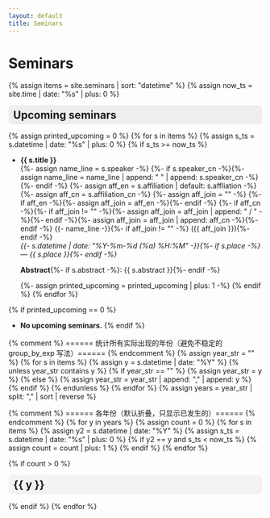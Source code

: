 ```yaml
---
layout: default
title: Seminars
---
```


# Seminars

{% assign items = site.seminars | sort: "datetime" %}
{% assign now_ts = site.time | date: "%s" | plus: 0 %}

<!-- ===== Upcoming（默认展开） ===== -->
<details class="seminar-section" id="upcoming" open markdown="1">
  <summary>
    <h2 style="display:inline; margin:0;">Upcoming seminars</h2>
  </summary>

{% assign printed_upcoming = 0 %}
{% for s in items %}
  {% assign s_ts = s.datetime | date: "%s" | plus: 0 %}
  {% if s_ts >= now_ts %}

* **{{ s.title }}**<br>
  {%- assign name_line = s.speaker -%}
  {%- if s.speaker_cn -%}{%- assign name_line = name_line | append: " " | append: s.speaker_cn -%}{%- endif -%} 
  {%- assign aff_en = s.affiliation | default: s.affliation -%}
  {%- assign aff_cn = s.affiliation_cn -%}
  {%- assign aff_join = "" -%}
  {%- if aff_en -%}{%- assign aff_join = aff_en -%}{%- endif -%}
  {%- if aff_cn -%}{%- if aff_join != "" -%}{%- assign aff_join = aff_join | append: " / " -%}{%- endif -%}{%- assign aff_join = aff_join | append: aff_cn -%}{%- endif -%}
  {{- name_line -}}{%- if aff_join != "" -%}&nbsp;({{ aff_join }}){%- endif -%}  <br>
  _{{- s.datetime | date: "%Y-%m-%d (%a) %H:%M" -}}{%- if s.place -%} — {{ s.place }}{%- endif -%}_

  **Abstract**{%- if s.abstract -%}: {{ s.abstract }}{%- endif -%}

  {%- assign printed_upcoming = printed_upcoming | plus: 1 -%}
  {% endif %}
{% endfor %}

{% if printed_upcoming == 0 %}
* **No upcoming seminars.**
{% endif %}
</details>

{% comment %}
  ====== 统计所有实际出现的年份（避免不稳定的 group_by_exp 写法）======
{% endcomment %}
{% assign year_str = "" %}
{% for s in items %}
  {% assign y = s.datetime | date: "%Y" %}
  {% unless year_str contains y %}
    {% if year_str == "" %}
      {% assign year_str = y %}
    {% else %}
      {% assign year_str = year_str | append: "," | append: y %}
    {% endif %}
  {% endunless %}
{% endfor %}
{% assign years = year_str | split: "," | sort | reverse %}

{% comment %}
  ====== 各年份（默认折叠，只显示已发生的）======
{% endcomment %}
{% for y in years %}
  {% assign count = 0 %}
  {% for s in items %}
    {% assign y2 = s.datetime | date: "%Y" %}
    {% assign s_ts = s.datetime | date: "%s" | plus: 0 %}
    {% if y2 == y and s_ts < now_ts %}
      {% assign count = count | plus: 1 %}
    {% endif %}
  {% endfor %}

  {% if count > 0 %}
<details class="seminar-year" id="year-{{ y }}" markdown="1">
  <summary>
    <h2 style="display:inline; margin:0;">{{ y }}</h2>
  </summary>

{% for s in items %}
  {% assign y2 = s.datetime | date: "%Y" %}
  {% assign s_ts = s.datetime | date: "%s" | plus: 0 %}
  {% if y2 == y and s_ts < now_ts %}

* **{{ s.title }}**<br>
  {%- assign name_line = s.speaker -%}
  {%- if s.speaker_cn -%}{%- assign name_line = name_line | append: " " | append: s.speaker_cn -%}{%- endif -%} 
  {%- assign aff_en = s.affiliation | default: s.affliation -%}
  {%- assign aff_cn = s.affiliation_cn -%}
  {%- assign aff_join = "" -%}
  {%- if aff_en -%}{%- assign aff_join = aff_en -%}{%- endif -%}
  {%- if aff_cn -%}{%- if aff_join != "" -%}{%- assign aff_join = aff_join | append: " / " -%}{%- endif -%}{%- assign aff_join = aff_join | append: aff_cn -%}{%- endif -%}
  {{- name_line -}}{%- if aff_join != "" -%}&nbsp;({{ aff_join }}){%- endif -%}  <br>
  _{{- s.datetime | date: "%Y-%m-%d (%a) %H:%M" -}}{%- if s.place -%} — {{ s.place }}{%- endif -%}_

  **Abstract**{%- if s.abstract -%}: {{ s.abstract }}{%- endif -%}

  {% endif %}
{% endfor %}

</details>
  {% endif %}
{% endfor %}

<style>
/* 折叠区的轻量样式（不改变你的 Markdown 列表格式） */
.seminar-section, .seminar-year { margin: 0 0 1rem 0; }
.seminar-section > summary, .seminar-year > summary {
  cursor: pointer;
  list-style: none;
  padding: .4rem .6rem;
  border-radius: .5rem;
  background: rgba(0,0,0,.04);
}
.seminar-section[open] > summary, .seminar-year[open] > summary {
  background: rgba(0,0,0,.06);
}
.seminar-section > summary::-webkit-details-marker,
.seminar-year > summary::-webkit-details-marker { display: none; }
</style>
